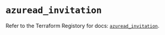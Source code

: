 # `azuread_invitation`

Refer to the Terraform Registory for docs: [`azuread_invitation`](https://www.terraform.io/docs/providers/azuread/r/invitation).
